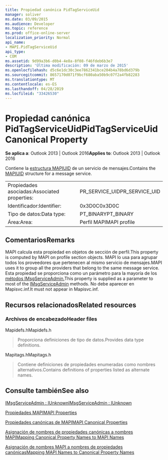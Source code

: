 ```yaml
---
title: Propiedad canónica PidTagServiceUid
manager: soliver
ms.date: 03/09/2015
ms.audience: Developer
ms.topic: reference
ms.prod: office-online-server
localization_priority: Normal
api_name:
- MAPI.PidTagServiceUid
api_type:
- COM
ms.assetid: 9d99a3b6-d0b4-4e8a-8f08-f46fdeb6b3e7
description: 'Última modificación: 09 de marzo de 2015'
ms.openlocfilehash: d5c6e1dc30c3ee7862341bce204b4a78bd6d379b
ms.sourcegitcommit: 8657170d071f9bcf680aba50b9c07f2a4fb82283
ms.translationtype: MT
ms.contentlocale: es-ES
ms.lasthandoff: 04/28/2019
ms.locfileid: "33426530"
---
```

# <a name="pidtagserviceuid-canonical-property"></a><span data-ttu-id="eee56-103">Propiedad canónica PidTagServiceUid</span><span class="sxs-lookup"><span data-stu-id="eee56-103">PidTagServiceUid Canonical Property</span></span>

  
  
<span data-ttu-id="eee56-104">**Se aplica a**: Outlook 2013 | Outlook 2016</span><span class="sxs-lookup"><span data-stu-id="eee56-104">**Applies to**: Outlook 2013 | Outlook 2016</span></span> 
  
<span data-ttu-id="eee56-105">Contiene la [estructura MAPIUID](mapiuid.md) de un servicio de mensajes.</span><span class="sxs-lookup"><span data-stu-id="eee56-105">Contains the [MAPIUID](mapiuid.md) structure for a message service.</span></span> 
  
|||
|:-----|:-----|
|<span data-ttu-id="eee56-106">Propiedades asociadas:</span><span class="sxs-lookup"><span data-stu-id="eee56-106">Associated properties:</span></span>  <br/> |<span data-ttu-id="eee56-107">PR_SERVICE_UID</span><span class="sxs-lookup"><span data-stu-id="eee56-107">PR_SERVICE_UID</span></span>  <br/> |
|<span data-ttu-id="eee56-108">Identificador:</span><span class="sxs-lookup"><span data-stu-id="eee56-108">Identifier:</span></span>  <br/> |<span data-ttu-id="eee56-109">0x3D0C</span><span class="sxs-lookup"><span data-stu-id="eee56-109">0x3D0C</span></span>  <br/> |
|<span data-ttu-id="eee56-110">Tipo de datos:</span><span class="sxs-lookup"><span data-stu-id="eee56-110">Data type:</span></span>  <br/> |<span data-ttu-id="eee56-111">PT_BINARY</span><span class="sxs-lookup"><span data-stu-id="eee56-111">PT_BINARY</span></span>  <br/> |
|<span data-ttu-id="eee56-112">Área:</span><span class="sxs-lookup"><span data-stu-id="eee56-112">Area:</span></span>  <br/> |<span data-ttu-id="eee56-113">Perfil MAPI</span><span class="sxs-lookup"><span data-stu-id="eee56-113">MAPI profile</span></span>  <br/> |
   
## <a name="remarks"></a><span data-ttu-id="eee56-114">Comentarios</span><span class="sxs-lookup"><span data-stu-id="eee56-114">Remarks</span></span>

<span data-ttu-id="eee56-115">MAPI calcula esta propiedad en objetos de sección de perfil.</span><span class="sxs-lookup"><span data-stu-id="eee56-115">This property is computed by MAPI on profile section objects.</span></span> <span data-ttu-id="eee56-116">MAPI lo usa para agrupar todos los proveedores que pertenecen al mismo servicio de mensajes.</span><span class="sxs-lookup"><span data-stu-id="eee56-116">MAPI uses it to group all the providers that belong to the same message service.</span></span> <span data-ttu-id="eee56-117">Esta propiedad se proporciona como un parámetro para la mayoría de los [métodos IMsgServiceAdmin.](imsgserviceadminiunknown.md)</span><span class="sxs-lookup"><span data-stu-id="eee56-117">This property is supplied as a parameter to most of the [IMsgServiceAdmin](imsgserviceadminiunknown.md) methods.</span></span> <span data-ttu-id="eee56-118">No debe aparecer en Mapisvc.inf.</span><span class="sxs-lookup"><span data-stu-id="eee56-118">It must not appear in Mapisvc.inf.</span></span> 
  
## <a name="related-resources"></a><span data-ttu-id="eee56-119">Recursos relacionados</span><span class="sxs-lookup"><span data-stu-id="eee56-119">Related resources</span></span>

### <a name="header-files"></a><span data-ttu-id="eee56-120">Archivos de encabezado</span><span class="sxs-lookup"><span data-stu-id="eee56-120">Header files</span></span>

<span data-ttu-id="eee56-121">Mapidefs.h</span><span class="sxs-lookup"><span data-stu-id="eee56-121">Mapidefs.h</span></span>
  
> <span data-ttu-id="eee56-122">Proporciona definiciones de tipo de datos.</span><span class="sxs-lookup"><span data-stu-id="eee56-122">Provides data type definitions.</span></span>
    
<span data-ttu-id="eee56-123">Mapitags.h</span><span class="sxs-lookup"><span data-stu-id="eee56-123">Mapitags.h</span></span>
  
> <span data-ttu-id="eee56-124">Contiene definiciones de propiedades enumeradas como nombres alternativos.</span><span class="sxs-lookup"><span data-stu-id="eee56-124">Contains definitions of properties listed as alternate names.</span></span>
    
## <a name="see-also"></a><span data-ttu-id="eee56-125">Consulte también</span><span class="sxs-lookup"><span data-stu-id="eee56-125">See also</span></span>



[<span data-ttu-id="eee56-126">IMsgServiceAdmin : IUnknown</span><span class="sxs-lookup"><span data-stu-id="eee56-126">IMsgServiceAdmin : IUnknown</span></span>](imsgserviceadminiunknown.md)


[<span data-ttu-id="eee56-127">Propiedades MAPI</span><span class="sxs-lookup"><span data-stu-id="eee56-127">MAPI Properties</span></span>](mapi-properties.md)
  
[<span data-ttu-id="eee56-128">Propiedades canónicas de MAPI</span><span class="sxs-lookup"><span data-stu-id="eee56-128">MAPI Canonical Properties</span></span>](mapi-canonical-properties.md)
  
[<span data-ttu-id="eee56-129">Asignación de nombres de propiedades canónicas a nombres MAPI</span><span class="sxs-lookup"><span data-stu-id="eee56-129">Mapping Canonical Property Names to MAPI Names</span></span>](mapping-canonical-property-names-to-mapi-names.md)
  
[<span data-ttu-id="eee56-130">Asignación de nombres MAPI a nombres de propiedades canónicas</span><span class="sxs-lookup"><span data-stu-id="eee56-130">Mapping MAPI Names to Canonical Property Names</span></span>](mapping-mapi-names-to-canonical-property-names.md)

